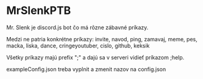 # MrSlenkPTB
Mr. Slenk je discord.js bot čo má rôzne zábavné príkazy.

Medzi ne patria konkrétne príkazy: invite, navod, ping, zamavaj, meme, pes, macka, liska, dance, cringeyoutuber, cislo, github, keksik

Všetky príkazy majú prefix ";" a dajú sa v serveri vidieť príkazom ;help.

exampleConfig.json treba vyplnit a zmenit nazov na config.json